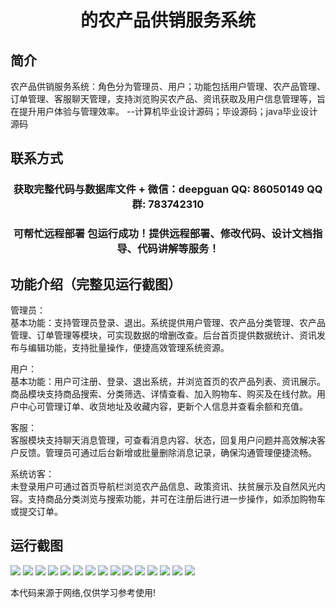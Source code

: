 <p><h1 align="center">的农产品供销服务系统</h1></p>

## 简介
农产品供销服务系统：角色分为管理员、用户；功能包括用户管理、农产品管理、订单管理、客服聊天管理，支持浏览购买农产品、资讯获取及用户信息管理等，旨在提升用户体验与管理效率。    --计算机毕业设计源码；毕设源码；java毕业设计源码


## 联系方式
<p><h3 align="center">获取完整代码与数据库文件 + 微信：deepguan QQ: 86050149 QQ群: 783742310</h3></p>
<p><h3 align="center">可帮忙远程部署 包运行成功！提供远程部署、修改代码、设计文档指导、代码讲解等服务！</h3></p>

## 功能介绍（完整见运行截图）
管理员：  
基本功能：支持管理员登录、退出。系统提供用户管理、农产品分类管理、农产品管理、订单管理等模块，可实现数据的增删改查。后台首页提供数据统计、资讯发布与编辑功能，支持批量操作，便捷高效管理系统资源。

用户：  
基本功能：用户可注册、登录、退出系统，并浏览首页的农产品列表、资讯展示。商品模块支持商品搜索、分类筛选、详情查看、加入购物车、购买及在线付款。用户中心可管理订单、收货地址及收藏内容，更新个人信息并查看余额和充值。

客服：  
客服模块支持聊天消息管理，可查看消息内容、状态，回复用户问题并高效解决客户反馈。管理员可通过后台新增或批量删除消息记录，确保沟通管理便捷流畅。

系统访客：  
未登录用户可通过首页导航栏浏览农产品信息、政策资讯、扶贫展示及自然风光内容。支持商品分类浏览与搜索功能，并可在注册后进行进一步操作，如添加购物车或提交订单。


## 运行截图
![](https://bs-1329754181.cos.ap-shanghai.myqcloud.com/ssm/AgriculturalProductSupplyServiceSystem/img/001.jpg)
![](https://bs-1329754181.cos.ap-shanghai.myqcloud.com/ssm/AgriculturalProductSupplyServiceSystem/img/002.jpg)
![](https://bs-1329754181.cos.ap-shanghai.myqcloud.com/ssm/AgriculturalProductSupplyServiceSystem/img/003.jpg)
![](https://bs-1329754181.cos.ap-shanghai.myqcloud.com/ssm/AgriculturalProductSupplyServiceSystem/img/004.jpg)
![](https://bs-1329754181.cos.ap-shanghai.myqcloud.com/ssm/AgriculturalProductSupplyServiceSystem/img/005.jpg)
![](https://bs-1329754181.cos.ap-shanghai.myqcloud.com/ssm/AgriculturalProductSupplyServiceSystem/img/006.jpg)
![](https://bs-1329754181.cos.ap-shanghai.myqcloud.com/ssm/AgriculturalProductSupplyServiceSystem/img/007.jpg)
![](https://bs-1329754181.cos.ap-shanghai.myqcloud.com/ssm/AgriculturalProductSupplyServiceSystem/img/008.jpg)
![](https://bs-1329754181.cos.ap-shanghai.myqcloud.com/ssm/AgriculturalProductSupplyServiceSystem/img/009.jpg)
![](https://bs-1329754181.cos.ap-shanghai.myqcloud.com/ssm/AgriculturalProductSupplyServiceSystem/img/010.jpg)
![](https://bs-1329754181.cos.ap-shanghai.myqcloud.com/ssm/AgriculturalProductSupplyServiceSystem/img/011.jpg)
![](https://bs-1329754181.cos.ap-shanghai.myqcloud.com/ssm/AgriculturalProductSupplyServiceSystem/img/012.jpg)
![](https://bs-1329754181.cos.ap-shanghai.myqcloud.com/ssm/AgriculturalProductSupplyServiceSystem/img/013.jpg)
![](https://bs-1329754181.cos.ap-shanghai.myqcloud.com/ssm/AgriculturalProductSupplyServiceSystem/img/014.jpg)
![](https://bs-1329754181.cos.ap-shanghai.myqcloud.com/ssm/AgriculturalProductSupplyServiceSystem/img/015.jpg)

<p>本代码来源于网络,仅供学习参考使用!</p>
